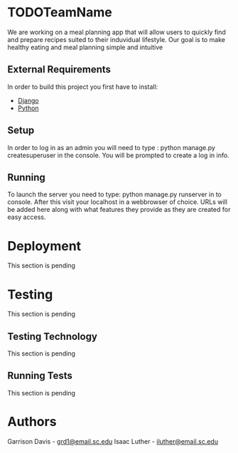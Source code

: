# TODOTeamName

We are working on a meal planning app that will allow users to quickly find and prepare recipes suited to their induvidual lifestyle. Our goal is to make healthy eating and meal planning simple and intuitive

## External Requirements

In order to build this project you first have to install:

* [Django](https://docs.djangoproject.com/en/3.2/topics/install/)
* [Python](https://www.python.org/downloads/)

## Setup

In order to log in as an admin you will need to type :
python manage.py createsuperuser in the console. 
You will be prompted to create a log in info. 

## Running

To launch the server you need to type:
python manage.py runserver in to console.
After this visit your localhost in a webbrowser of choice. 
URLs will be added here along with what features they provide as they are created for easy access.

# Deployment
This section is pending

# Testing

This section is pending

## Testing Technology

This section is pending

## Running Tests
This section is pending

# Authors
Garrison Davis - grd1@email.sc.edu
Isaac Luther - iluther@email.sc.edu